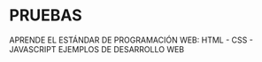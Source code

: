 # PRUEBAS

APRENDE EL ESTÁNDAR DE PROGRAMACIÓN WEB: HTML - CSS - JAVASCRIPT
EJEMPLOS DE DESARROLLO WEB

